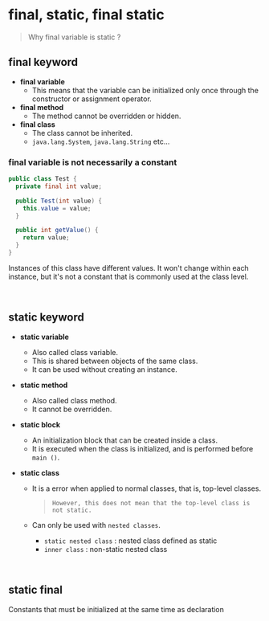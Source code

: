# final, static, final static

> Why final variable is static ?

## final keyword

- <b>final variable</b>
  - This means that the variable can be initialized only once through the constructor or assignment operator.
- <b>final method</b>
  - The method cannot be overridden or hidden.
- <b>final class</b>
  - The class cannot be inherited.
  - `java.lang.System`, `java.lang.String` etc...

### final variable is not necessarily a constant

```java
public class Test {
  private final int value;

  public Test(int value) {
    this.value = value;
  }

  public int getValue() {
    return value;
  }
}
```

Instances of this class have different values. It won't change within each instance, but it's not a constant that is commonly used at the class level.

<br />

## static keyword

- <b>static variable</b>

  - Also called class variable.
  - This is shared between objects of the same class.
  - It can be used without creating an instance.

- <b>static method</b>

  - Also called class method.
  - It cannot be overridden.

- <b>static block</b>

  - An initialization block that can be created inside a class.
  - It is executed when the class is initialized, and is performed before `main ()`.

- <b>static class</b>

  - It is a error when applied to normal classes, that is, top-level classes.

    > ```
    > However, this does not mean that the top-level class is not static.
    > ```

  - Can only be used with `nested classes`.
    - `static nested class` : nested class defined as static
    - `inner class` : non-static nested class

<br />

## static final

Constants that must be initialized at the same time as declaration